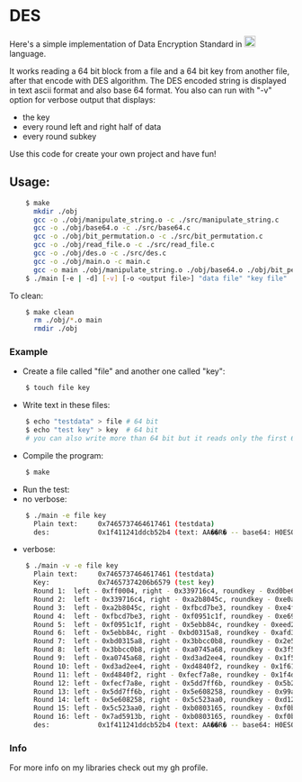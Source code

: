 # DES

Here's a simple implementation of Data Encryption Standard in <img src = "https://raw.githubusercontent.com/rahulbanerjee26/githubAboutMeGenerator/main/icons/c.svg" width = "20px"> language.

It works reading a 64 bit block from a file and a 64 bit key from another file, after that encode with DES algorithm.
The DES encoded string is displayed in text ascii format and also base 64 format. 
You also can run with "-v" option for verbose output that displays:
 - the key
 - every round left and right half of data 
 - every round subkey

Use this code for create your own project and have fun! 

## Usage: 
``` bash 
    $ make
      mkdir ./obj
      gcc -o ./obj/manipulate_string.o -c ./src/manipulate_string.c
      gcc -o ./obj/base64.o -c ./src/base64.c
      gcc -o ./obj/bit_permutation.o -c ./src/bit_permutation.c
      gcc -o ./obj/read_file.o -c ./src/read_file.c
      gcc -o ./obj/des.o -c ./src/des.c
      gcc -o ./obj/main.o -c main.c
      gcc -o main ./obj/manipulate_string.o ./obj/base64.o ./obj/bit_permutation.o ./obj/read_file.o ./obj/des.o ./obj/main.o
    $ ./main [-e | -d] [-v] [-o <output file>] "data file" "key file"
```
To clean: 
``` bash
    $ make clean
      rm ./obj/*.o main
      rmdir ./obj
``` 

### Example
 - Create a file called "file" and another one called "key": 
```  bash
    $ touch file key
```
 - Write text in these files: 
``` bash
    $ echo "testdata" > file # 64 bit
    $ echo "test key" > key  # 64 bit 
    # you can also write more than 64 bit but it reads only the first 64
```
 - Compile the program:
``` bash
    $ make
```
 - Run the test: 
  - no verbose: 
``` bash
    $ ./main -e file key
      Plain text:     0x7465737464617461 (testdata)
      des:            0x1f411241ddcb52b4 (text: AA��R� -- base64: H0ESQd3LUrQ=)
``` 
  - verbose: 
``` bash 
    $ ./main -v -e file key
      Plain text:     0x7465737464617461 (testdata)
      Key:            0x74657374206b6579 (test key)
      Round 1:  left - 0xff0004, right - 0x339716c4, roundkey - 0xd0be66572870
      Round 2:  left - 0x339716c4, right - 0xa2b8045c, roundkey - 0xe0ae76c0c217
      Round 3:  left - 0xa2b8045c, right - 0xfbcd7be3, roundkey - 0xe4f636d70688
      Round 4:  left - 0xfbcd7be3, right - 0xf0951c1f, roundkey - 0xe69772981349
      Round 5:  left - 0xf0951c1f, right - 0x5ebb84c, roundkey - 0xeed27312f224
      Round 6:  left - 0x5ebb84c, right - 0xbd0315a8, roundkey - 0xafd35a702da0
      Round 7:  left - 0xbd0315a8, right - 0x3bbcc0b8, roundkey - 0x2e53dba8281b
      Round 8:  left - 0x3bbcc0b8, right - 0xa0745a68, roundkey - 0x3f5959677212
      Round 9:  left - 0xa0745a68, right - 0xd3ad2ee4, roundkey - 0x1f59d98a8b03
      Round 10: left - 0xd3ad2ee4, right - 0xd4840f2, roundkey - 0x1f61dd564714
      Round 11: left - 0xd4840f2, right - 0xfecf7a8e, roundkey - 0x1f4d8d5901c8
      Round 12: left - 0xfecf7a8e, right - 0x5dd7ff6b, roundkey - 0x5b29adc0f009
      Round 13: left - 0x5dd7ff6b, right - 0x5e608258, roundkey - 0x99acad62362c
      Round 14: left - 0x5e608258, right - 0x5c523aa0, roundkey - 0xd12eaeb819aa
      Round 15: left - 0x5c523aa0, right - 0xb0803165, roundkey - 0xf0bea4045a33
      Round 16: left - 0x7ad5913b, right - 0xb0803165, roundkey - 0xf0bc26a849c0
      des:            0x1f411241ddcb52b4 (text: AA��R� -- base64: H0ESQd3LUrQ=)
```

### Info
For more info on my libraries check out my gh profile. 